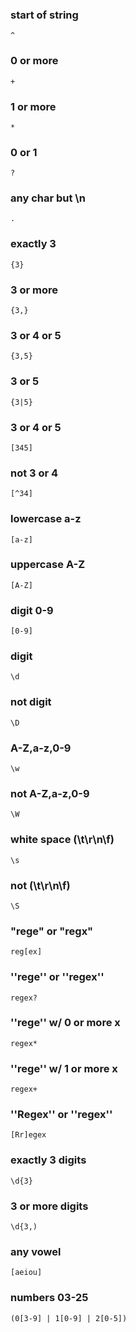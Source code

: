 ### start of string
```
^
```

### 0 or more
```
+
```

### 1 or more
```
*
```

### 0 or 1
```
?
```

### any char but \n
```
.
```

### exactly 3
```
{3}
```

### 3 or more
```
{3,}
```

### 3 or 4 or 5
```
{3,5}
```

### 3 or 5
```
{3|5}
```

### 3 or 4 or 5
```
[345]
```

### not 3 or 4
```
[^34]
```

### lowercase a-z
```
[a-z]
```

### uppercase A-Z
```
[A-Z]
```

### digit 0-9
```
[0-9]
```

### digit
```
\d
```

### not digit
```
\D
```

### A-Z,a-z,0-9
```
\w
```

### not A-Z,a-z,0-9
```
\W
```

### white space (\t\r\n\f)
```
\s
```

### not (\t\r\n\f)
```
\S
```

### "rege" or "regx"
```
reg[ex]
```

### ''rege'' or ''regex''
```
regex?
```

### ''rege'' w/ 0 or more x
```
regex*
```

### ''rege'' w/ 1 or more x
```
regex+
```

### ''Regex'' or ''regex''
```
[Rr]egex
```

### exactly 3 digits
```
\d{3}
```

### 3 or more digits
```
\d{3,)
```

### any vowel
```
[aeiou]
```

### numbers 03-25
```
(0[3-9] | 1[0-9] | 2[0-5])
```

